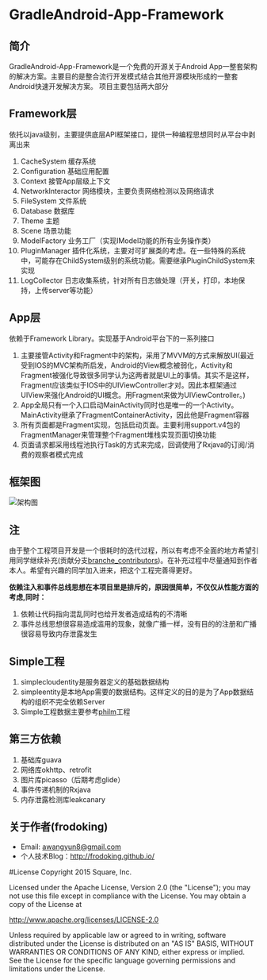 GradleAndroid-App-Framework
===========================

## 简介

GradleAndroid-App-Framework是一个免费的开源关于Android  App一整套架构的解决方案。主要目的是整合流行开发模式结合其他开源模块形成的一整套Android快速开发解决方案。
项目主要包括两大部分

## Framework层

依托以java级别，主要提供底层API框架接口，提供一种编程思想同时从平台中剥离出来

1. CacheSystem 缓存系统
2. Configuration  基础应用配置
3. Context 接管App层级上下文
4. NetworkInteractor  网络模块，主要负责网络检测以及网络请求
5. FileSystem  文件系统
6. Database   数据库
7. Theme   主题
8. Scene   场景功能
9. ModelFactory    业务工厂（实现IModel功能的所有业务操作类）
10. PluginManager   插件化系统，主要对可扩展类的考虑。在一些特殊的系统中，可能存在ChildSystem级别的系统功能。需要继承PluginChildSystem来实现
11. LogCollector    日志收集系统，针对所有日志做处理（开关，打印，本地保持，上传server等功能）

## App层

依赖于Framework Library。实现基于Android平台下的一系列接口

1. 主要接管Activity和Fragment中的架构，采用了MVVM的方式来解放UI(最近受到IOS的MVC架构所启发，Android的View概念被弱化，Activity和Fragment被强化导致很多同学认为这两者就是UI上的事情。其实不是这样，Fragment应该类似于IOS中的UIViewController才对。因此本框架通过UIView来强化Android的UI概念。用Fragment来做为UIViewController。)
2. App全局只有一个入口启动MainActivity同时也是唯一的一个Activity。MainActivity继承了FragmentContainerActivity，因此他是Fragment容器
3. 所有页面都是Fragment实现，包括启动页面。主要利用support.v4包的FragmentManager来管理整个Fragment堆栈实现页面切换功能
4. 页面请求都采用线程池执行Task的方式来完成，回调使用了Rxjava的订阅/消费的观察者模式完成

## 框架图
![架构图](http://frodoking.github.io/img/GradleAndroid-App-Framework.png)

## 注

由于整个工程项目开发是一个很耗时的迭代过程，所以有考虑不全面的地方希望引用同学继续补充(贡献分支[branche_contributors](https://github.com/frodoking/GradleAndroid-App-Framework/tree/branche_contributors))。在补充过程中尽量通知到作者本人。希望有兴趣的同学加入进来，把这个工程完善得更好。

**依赖注入和事件总线思想在本项目里是排斥的，原因很简单，不仅仅从性能方面的考虑,同时：**

1. 依赖让代码指向混乱同时也给开发者造成结构的不清晰
2. 事件总线思想很容易造成滥用的现象，就像广播一样，没有目的的注册和广播很容易导致内存泄露发生

## Simple工程
1. simplecloudentity是服务器定义的基础数据结构
2. simpleentity是本地App需要的数据结构。这样定义的目的是为了App数据结构的组织不完全依赖Server
3. Simple工程数据主要参考[philm](https://github.com/OpenSource-Frodo/philm)工程

## 第三方依赖
1. 基础库guava
2. 网络库okhttp、retrofit
3. 图片库picasso（后期考虑glide）
4. 事件传递机制的Rxjava
5. 内存泄露检测库leakcanary

## 关于作者(frodoking)
* Email: awangyun8@gmail.com
* 个人技术Blog：http://frodoking.github.io/

#License
Copyright 2015 Square, Inc.

Licensed under the Apache License, Version 2.0 (the "License");
you may not use this file except in compliance with the License.
You may obtain a copy of the License at

   http://www.apache.org/licenses/LICENSE-2.0

Unless required by applicable law or agreed to in writing, software
distributed under the License is distributed on an "AS IS" BASIS,
WITHOUT WARRANTIES OR CONDITIONS OF ANY KIND, either express or implied.
See the License for the specific language governing permissions and
limitations under the License.
